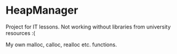 # HeapManager
 
 Project for IT lessons.
 Not working without libraries from university resources :(
 
 My own malloc, calloc, realloc etc. functions.
